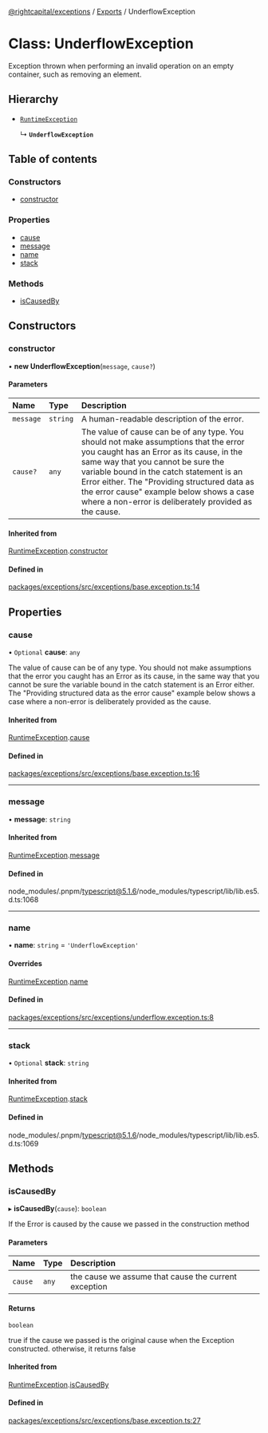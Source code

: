 [@rightcapital/exceptions](../README.md) / [Exports](../modules.md) / UnderflowException

# Class: UnderflowException

Exception thrown when performing an invalid operation on an empty container, such as removing an element.

## Hierarchy

- [`RuntimeException`](RuntimeException.md)

  ↳ **`UnderflowException`**

## Table of contents

### Constructors

- [constructor](UnderflowException.md#constructor)

### Properties

- [cause](UnderflowException.md#cause)
- [message](UnderflowException.md#message)
- [name](UnderflowException.md#name)
- [stack](UnderflowException.md#stack)

### Methods

- [isCausedBy](UnderflowException.md#iscausedby)

## Constructors

### constructor

• **new UnderflowException**(`message`, `cause?`)

#### Parameters

| Name | Type | Description |
| :------ | :------ | :------ |
| `message` | `string` | A human-readable description of the error. |
| `cause?` | `any` | The value of cause can be of any type. You should not make assumptions that the error you caught has an Error as its cause, in the same way that you cannot be sure the variable bound in the catch statement is an Error either. The "Providing structured data as the error cause" example below shows a case where a non-error is deliberately provided as the cause. |

#### Inherited from

[RuntimeException](RuntimeException.md).[constructor](RuntimeException.md#constructor)

#### Defined in

[packages/exceptions/src/exceptions/base.exception.ts:14](https://github.com/RightCapitalHQ/frontend-libraries/blob/98a64d7/packages/exceptions/src/exceptions/base.exception.ts#L14)

## Properties

### cause

• `Optional` **cause**: `any`

The value of cause can be of any type. You should not make assumptions that the error you caught has an Error as its cause, in the same way that you cannot be sure the variable bound in the catch statement is an Error either. The "Providing structured data as the error cause" example below shows a case where a non-error is deliberately provided as the cause.

#### Inherited from

[RuntimeException](RuntimeException.md).[cause](RuntimeException.md#cause)

#### Defined in

[packages/exceptions/src/exceptions/base.exception.ts:16](https://github.com/RightCapitalHQ/frontend-libraries/blob/98a64d7/packages/exceptions/src/exceptions/base.exception.ts#L16)

___

### message

• **message**: `string`

#### Inherited from

[RuntimeException](RuntimeException.md).[message](RuntimeException.md#message)

#### Defined in

node_modules/.pnpm/typescript@5.1.6/node_modules/typescript/lib/lib.es5.d.ts:1068

___

### name

• **name**: `string` = `'UnderflowException'`

#### Overrides

[RuntimeException](RuntimeException.md).[name](RuntimeException.md#name)

#### Defined in

[packages/exceptions/src/exceptions/underflow.exception.ts:8](https://github.com/RightCapitalHQ/frontend-libraries/blob/98a64d7/packages/exceptions/src/exceptions/underflow.exception.ts#L8)

___

### stack

• `Optional` **stack**: `string`

#### Inherited from

[RuntimeException](RuntimeException.md).[stack](RuntimeException.md#stack)

#### Defined in

node_modules/.pnpm/typescript@5.1.6/node_modules/typescript/lib/lib.es5.d.ts:1069

## Methods

### isCausedBy

▸ **isCausedBy**(`cause`): `boolean`

If the Error is caused by the cause we passed in the construction method

#### Parameters

| Name | Type | Description |
| :------ | :------ | :------ |
| `cause` | `any` | the cause we assume that cause the current exception |

#### Returns

`boolean`

true if the cause we passed is the original cause when the Exception constructed. otherwise, it returns false

#### Inherited from

[RuntimeException](RuntimeException.md).[isCausedBy](RuntimeException.md#iscausedby)

#### Defined in

[packages/exceptions/src/exceptions/base.exception.ts:27](https://github.com/RightCapitalHQ/frontend-libraries/blob/98a64d7/packages/exceptions/src/exceptions/base.exception.ts#L27)
